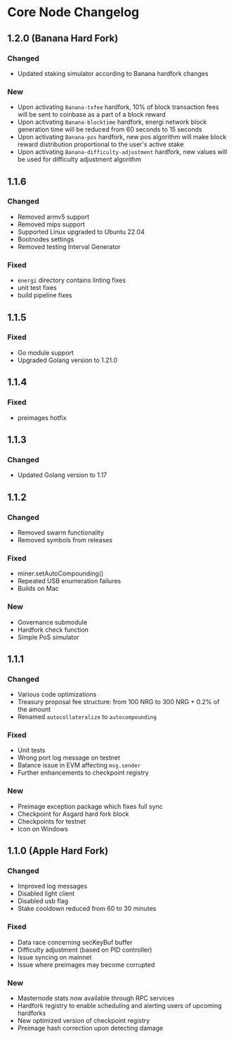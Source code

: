 # Core Node Changelog

## 1.2.0 (Banana Hard Fork)

### Changed
- Updated staking simulator according to Banana hardfork changes

### New
- Upon activating `Banana-txfee` hardfork, 10% of block transaction fees will be sent to coinbase as a part of a block reward
- Upon activating `Banana-blocktime` hardfork, energi network block generation time will be reduced from 60 seconds to 15 seconds
- Upon activating `Banana-pos` hardfork, new pos algorithm will make block reward distribution proportional to the user's active stake
- Upon activating `Banana-difficulty-adjustment` hardfork, new values will be used for difficulty adjustment algorithm

## 1.1.6

### Changed
- Removed armv5 support
- Removed mips support
- Supported Linux upgraded to Ubuntu 22.04
- Bootnodes settings
- Removed testing Interval Generator

### Fixed
- `energi` directory contains linting fixes
- unit test fixes
- build pipeline fixes

## 1.1.5

### Fixed
- Go module support
- Upgraded Golang version to 1.21.0

## 1.1.4

### Fixed
- preimages hotfix

## 1.1.3

### Changed
- Updated Golang version to 1.17

## 1.1.2

### Changed
- Removed swarm functionality
- Removed symbols from releases

### Fixed
- miner.setAutoCompounding()
- Repeated USB enumeration failures
- Builds on Mac

### New
- Governance submodule
- Hardfork check function
- Simple PoS simulator

## 1.1.1

### Changed
- Various code optimizations
- Treasury proposal fee structure: from 100 NRG to 300 NRG + 0.2% of the amount
- Renamed `autocollateralize` to `autocompounding`

### Fixed
- Unit tests
- Wrong port log message on testnet
- Balance issue in EVM affecting `msg.sender`
- Further enhancements to checkpoint registry

### New
- Preimage exception package which fixes full sync
- Checkpoint for Asgard hard fork block
- Checkpoints for testnet
- Icon on Windows

## 1.1.0 (Apple Hard Fork)

### Changed
- Improved log messages
- Disabled light client
- Disabled usb flag
- Stake cooldown reduced from 60 to 30 minutes

### Fixed
- Data race concerning secKeyBuf buffer
- Difficulty adjustment (based on PID controller)
- Issue syncing on mainnet
- Issue where preimages may become corrupted

### New
- Masternode stats now available through RPC services
- Hardfork registry to enable scheduling and alerting users of upcoming hardforks
- New optimized version of checkpoint registry
- Preimage hash correction upon detecting damage
